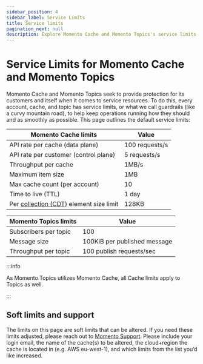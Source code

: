 ```yaml
---
sidebar_position: 4
sidebar_label: Service Limits
title: Service limits
pagination_next: null
description: Explore Momento Cache and Momento Topics's service limits, the default values, and how to get them changed if you need.
---
```


# Service Limits for Momento Cache and Momento Topics

Momento Cache and Momento Topics seek to provide protection for its customers and itself when it comes to service resources. To do this, every account, cache, and topic has service limits, or what we call guardrails (like a curvy mountain road), to help keep operations running how they should and as smoothly as possible. This page outlines the default service limits:

| Momento Cache limits                                                                                               | Value    |
|--------------------------------------------------------------------------------------------------------------------|----------|
| API rate per cache (data plane)                                                                                    | 100 requests/s |
| API rate per customer (control plane)                                                                              | 5 requests/s  |
| Throughput per cache                                                                                               | 1MB/s    |
| Maximum item size                                                                                                  | 1MB      |
| Max cache count (per account)                                                                                      | 10       |
| Time to live (TTL)                                                                                                 | 1 day    |
| Per [collection (CDT)](https://docs.momentohq.com/develop/datatypes#collection-data-types-cdts) element size limit | 128KB     |

| Momento Topics limits                 | Value    |
|---------------------------------------|----------|
| Subscribers per topic                 | 100      |
| Message size                          | 100KiB per published message   |
| Throughput per topic                  | 100 publish requests/sec   |

:::info

As Momento Topics utilizes Momento Cache, all Cache limits apply to Topics as well.

:::

## Soft limits and support
The limits on this page are soft limits that can be altered. If you need these limits adjusted, please reach out to [Momento Support](mailto:support@momentohq.com). Please include your login email, the name of the cache(s) to be altered, the cloud+region the cache is located in (e.g. AWS eu-west-1), and which limits from the list you’d like increased.
